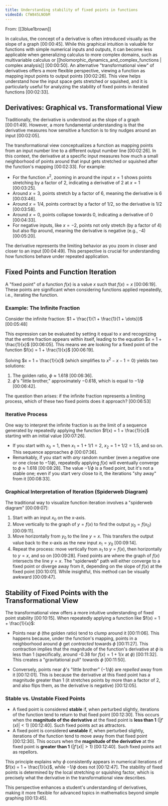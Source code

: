 ```yaml
---
title: Understanding stability of fixed points in functions
videoId: CfW845LNObM
---
```


From: [[3blue1brown]] <br/> 

In calculus, the concept of a derivative is often introduced visually as the slope of a graph <a class="yt-timestamp" data-t="00:00:45">[00:00:45]</a>. While this graphical intuition is valuable for functions with simple numerical inputs and outputs, it can become less applicable when generalizing calculus to more complex domains, such as multivariable calculus or [[holomorphic_dynamics_and_complex_functions | complex analysis]] <a class="yt-timestamp" data-t="00:00:50">[00:00:50]</a>. An alternative "transformational view" of derivatives offers a more flexible perspective, viewing a function as mapping input points to output points <a class="yt-timestamp" data-t="00:02:26">[00:02:26]</a>. This view helps understand how the input space gets stretched or squished, and it is particularly useful for analyzing the stability of fixed points in iterated functions <a class="yt-timestamp" data-t="00:02:33">[00:02:33]</a>.

## Derivatives: Graphical vs. Transformational View

Traditionally, the derivative is understood as the slope of a graph <a class="yt-timestamp" data-t="00:01:49">[00:01:49]</a>. However, a more fundamental understanding is that the derivative measures how sensitive a function is to tiny nudges around an input <a class="yt-timestamp" data-t="00:02:05">[00:02:05]</a>.

The transformational view conceptualizes a function as mapping points from an input number line to a different output number line <a class="yt-timestamp" data-t="00:02:26">[00:02:26]</a>. In this context, the derivative at a specific input measures how much a small neighborhood of points around that input gets stretched or squished after the function's mapping <a class="yt-timestamp" data-t="00:02:33">[00:02:33]</a>. For example:
*   For the function $x^2$, zooming in around the input $x=1$ shows points stretching by a factor of 2, indicating a derivative of 2 at $x=1$ <a class="yt-timestamp" data-t="00:03:25">[00:03:25]</a>.
*   Around $x=3$, points stretch by a factor of 6, meaning the derivative is 6 <a class="yt-timestamp" data-t="00:03:46">[00:03:46]</a>.
*   Around $x=1/4$, points contract by a factor of $1/2$, so the derivative is $1/2$ <a class="yt-timestamp" data-t="00:03:58">[00:03:58]</a>.
*   Around $x=0$, points collapse towards $0$, indicating a derivative of $0$ <a class="yt-timestamp" data-t="00:04:33">[00:04:33]</a>.
*   For negative inputs, like $x=-2$, points not only stretch (by a factor of 4) but also flip around, meaning the derivative is negative (e.g., -4) <a class="yt-timestamp" data-t="00:05:20">[00:05:20]</a>.

The derivative represents the limiting behavior as you zoom in closer and closer to an input <a class="yt-timestamp" data-t="00:04:49">[00:04:49]</a>. This perspective is crucial for understanding how functions behave under repeated application.

## Fixed Points and Function Iteration

A "fixed point" of a function $f(x)$ is a value $x$ such that $f(x) = x$ <a class="yt-timestamp" data-t="00:06:19">[00:06:19]</a>. These points are significant when considering functions applied repeatedly, i.e., iterating the function.

### Example: The Infinite Fraction

Consider the infinite fraction:
$1 + \frac{1}{1 + \frac{1}{1 + \dots}}$ <a class="yt-timestamp" data-t="00:05:48">[00:05:48]</a>

This expression can be evaluated by setting it equal to $x$ and recognizing that the entire fraction appears within itself, leading to the equation $x = 1 + \frac{1}{x}$ <a class="yt-timestamp" data-t="00:06:05">[00:06:05]</a>. This means we are looking for a fixed point of the function $f(x) = 1 + \frac{1}{x}$ <a class="yt-timestamp" data-t="00:06:19">[00:06:19]</a>.

Solving $x = 1 + \frac{1}{x}$ (which simplifies to $x^2 - x - 1 = 0$) yields two solutions:
1.  The golden ratio, $\phi \approx 1.618$ <a class="yt-timestamp" data-t="00:06:36">[00:06:36]</a>.
2.  $\phi$'s "little brother," approximately $-0.618$, which is equal to $-1/\phi$ <a class="yt-timestamp" data-t="00:06:42">[00:06:42]</a>.

The question then arises: if the infinite fraction represents a limiting process, which of these two fixed points does it approach? <a class="yt-timestamp" data-t="00:06:53">[00:06:53]</a>

### Iterative Process

One way to interpret the infinite fraction is as the limit of a sequence generated by repeatedly applying the function $f(x) = 1 + \frac{1}{x}$ starting with an initial value <a class="yt-timestamp" data-t="00:07:26">[00:07:26]</a>.
*   If you start with $x_0 = 1$, then $x_1 = 1 + 1/1 = 2$, $x_2 = 1 + 1/2 = 1.5$, and so on. This sequence approaches $\phi$ <a class="yt-timestamp" data-t="00:07:36">[00:07:36]</a>.
*   Remarkably, if you start with *any* random number (even a negative one or one close to $-1/\phi$), repeatedly applying $f(x)$ will eventually converge to $\phi \approx 1.618$ <a class="yt-timestamp" data-t="00:08:28">[00:08:28]</a>. The value $-1/\phi$ is a fixed point, but it's not a stable one; even if you start very close to it, the iterations "shy away" from it <a class="yt-timestamp" data-t="00:08:33">[00:08:33]</a>.

### Graphical Interpretation of Iteration (Spiderweb Diagram)

The traditional way to visualize function iteration involves a "spiderweb diagram" <a class="yt-timestamp" data-t="00:09:07">[00:09:07]</a>:
1.  Start with an input $x_0$ on the x-axis.
2.  Move vertically to the graph of $y=f(x)$ to find the output $y_0 = f(x_0)$ <a class="yt-timestamp" data-t="00:09:11">[00:09:11]</a>.
3.  Move horizontally from $y_0$ to the line $y=x$. This transfers the output value back to the x-axis as the new input $x_1 = y_0$ <a class="yt-timestamp" data-t="00:09:14">[00:09:14]</a>.
4.  Repeat the process: move vertically from $x_1$ to $y=f(x)$, then horizontally to $y=x$, and so on <a class="yt-timestamp" data-t="00:09:28">[00:09:28]</a>.
Fixed points are where the graph of $f(x)$ intersects the line $y=x$. The "spiderweb" path will either converge to a fixed point or diverge away from it, depending on the slope of $f(x)$ at the fixed point <a class="yt-timestamp" data-t="00:10:01">[00:10:01]</a>. While insightful, this method can be visually awkward <a class="yt-timestamp" data-t="00:09:47">[00:09:47]</a>.

## Stability of Fixed Points with the Transformational View

The transformational view offers a more intuitive understanding of fixed point stability <a class="yt-timestamp" data-t="00:10:15">[00:10:15]</a>. When repeatedly applying a function like $f(x) = 1 + \frac{1}{x}$:
*   Points near $\phi$ (the golden ratio) tend to clump around it <a class="yt-timestamp" data-t="00:11:06">[00:11:06]</a>. This happens because, under the function's mapping, points in a neighborhood around $\phi$ get *contracted* towards $\phi$ <a class="yt-timestamp" data-t="00:11:27">[00:11:27]</a>. This contraction implies that the magnitude of the function's derivative at $\phi$ is less than 1 (specifically, around -0.38 for $f(x) = 1 + 1/x$ at $\phi$) <a class="yt-timestamp" data-t="00:11:32">[00:11:32]</a>. This creates a "gravitational pull" towards $\phi$ <a class="yt-timestamp" data-t="00:11:50">[00:11:50]</a>.

*   Conversely, points near $\phi$'s "little brother" ($-1/\phi$) are *repelled* away from it <a class="yt-timestamp" data-t="00:12:01">[00:12:01]</a>. This is because the derivative at this fixed point has a magnitude greater than 1 (it stretches points by more than a factor of 2, and also flips them, as the derivative is negative) <a class="yt-timestamp" data-t="00:12:05">[00:12:05]</a>.

### Stable vs. Unstable Fixed Points

*   A fixed point is considered **stable** if, when perturbed slightly, iterations of the function tend to return to that fixed point <a class="yt-timestamp" data-t="00:12:30">[00:12:30]</a>. This occurs when the **magnitude of the derivative** at the fixed point is **less than 1** ($|f'(x)| < 1$) <a class="yt-timestamp" data-t="00:12:40">[00:12:40]</a>. Such fixed points act as attractors.
*   A fixed point is considered **unstable** if, when perturbed slightly, iterations of the function tend to move away from that fixed point <a class="yt-timestamp" data-t="00:12:30">[00:12:30]</a>. This occurs when the **magnitude of the derivative** at the fixed point is **greater than 1** ($|f'(x)| > 1$) <a class="yt-timestamp" data-t="00:12:40">[00:12:40]</a>. Such fixed points act as repellors.

This principle explains why $\phi$ consistently appears in numerical iterations of $f(x) = 1 + \frac{1}{x}$, while $-1/\phi$ does not <a class="yt-timestamp" data-t="00:12:47">[00:12:47]</a>. The stability of fixed points is determined by the local stretching or squishing factor, which is precisely what the derivative in the transformational view describes.

This perspective enhances a student's understanding of derivatives, making it more flexible for advanced topics in mathematics beyond simple graphing <a class="yt-timestamp" data-t="00:13:45">[00:13:45]</a>.